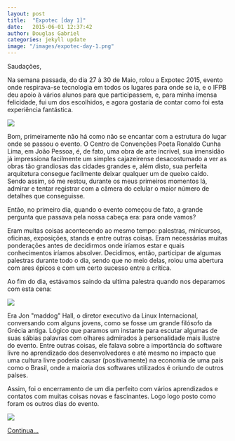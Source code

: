 ```yaml
---
layout: post
title:  "Expotec [day 1]"
date:   2015-06-01 12:37:42
author: Douglas Gabriel
categories: jekyll update
image: "/images/expotec-day-1.png"
---
```


Saudações,

Na semana passada, do dia 27 à 30 de Maio, rolou a Expotec 2015, evento onde respirava-se tecnologia em todos os lugares para onde se ia, e o IFPB deu apoio à vários alunos para que participassem, e, para minha imensa felicidade, fui um dos escolhidos, e agora gostaria de contar como foi esta experiência fantástica.

<img src="{{ site.absolute_url }}/images/posts/centrodeconvecoes.jpg">

Bom, primeiramente não há como não se encantar com a estrutura do lugar onde se passou o evento. O Centro de Convenções Poeta Ronaldo Cunha Lima, em João Pessoa, é, de fato, uma obra de arte incrível, sua imensidão já impressiona facilmente um simples cajazeirense desacostumado a ver as obras tão grandiosas das cidades grandes e, além disto, sua perfeita arquitetura consegue facilmente deixar qualquer um de queixo caído. Sendo assim, só me restou, durante os meus primeiros momentos lá, admirar e tentar registrar com a câmera do celular o maior número de detalhes que conseguisse.

Então, no primeiro dia, quando o evento começou de fato, a grande pergunta que passava pela nossa cabeça era: para onde vamos?

Eram muitas coisas acontecendo ao mesmo tempo: palestras, minicursos, oficinas, exposições, stands e entre outras coisas. Eram necessárias muitas ponderações antes de decidirmos onde iríamos estar e quais conhecimentos iríamos absolver. Decidimos, então, participar de algumas palestras durante todo o dia, sendo que no meio delas, rolou uma abertura com ares épicos e com um certo sucesso entre a crítica.

Ao fim do dia, estávamos saindo da ultima palestra quando nos deparamos com esta cena:

<img src="{{ site.absolute_url }}/images/posts/maddog.jpg">

Era Jon "maddog" Hall, o diretor executivo da Linux Internacional, conversando com alguns jovens, como se fosse um grande filósofo da Grécia antiga. Lógico que paramos um instante para escutar algumas de suas sábias palavras com olhares admirados à personalidade mais ilustre do evento. Entre outras coisas, ele falava sobre a importância do software livre no aprendizado dos desenvolvedores e até mesmo no impacto que uma cultura livre poderia causar (positivamente) na economia de uma país como o Brasil, onde a maioria dos softwares utilizados é oriundo de outros países.


Assim, foi o encerramento de um dia perfeito com vários aprendizados e contatos com muitas coisas novas e fascinantes. Logo logo posto como foram os outros dias do evento.

<img src="{{ site.absolute_url }}/images/posts/maddog2.jpg">

[Continua...][continuacao]

[continuacao]:http://douglasgabriel.github.io/jekyll/update/2015/06/02/Expotec-day-2.html